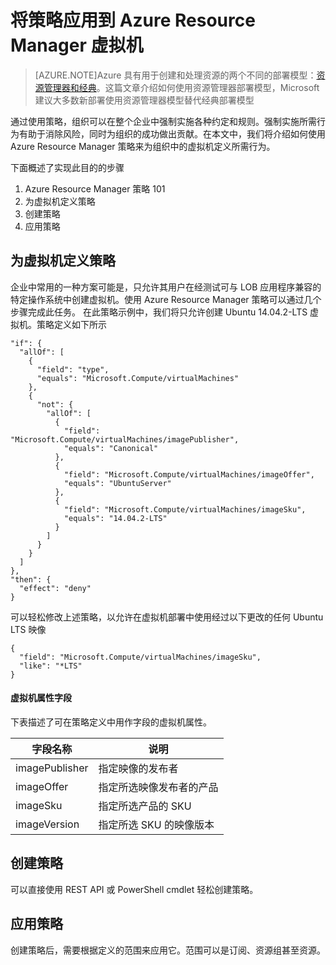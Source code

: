 <properties
	pageTitle="将策略应用到 Azure Resource Manager 虚拟机 | Azure"
	description="如何将策略应用到 Azure Resource Manager Linux 虚拟机"
	services="virtual-machines-linux"
	documentationCenter=""
	authors="singhkay"
	manager="drewm"
	editor=""
	tags="azure-resource-manager"/>

<tags
	ms.service="virtual-machines-linux"
	ms.date="04/13/2016"
	wacn.date="06/07/2016"/>

# 将策略应用到 Azure Resource Manager 虚拟机

> [AZURE.NOTE]Azure 具有用于创建和处理资源的两个不同的部署模型：[资源管理器和经典](/documentation/articles/resource-manager-deployment-model)。这篇文章介绍如何使用资源管理器部署模型，Microsoft 建议大多数新部署使用资源管理器模型替代经典部署模型

通过使用策略，组织可以在整个企业中强制实施各种约定和规则。强制实施所需行为有助于消除风险，同时为组织的成功做出贡献。在本文中，我们将介绍如何使用 Azure Resource Manager 策略来为组织中的虚拟机定义所需行为。

下面概述了实现此目的的步骤

1. Azure Resource Manager 策略 101
2. 为虚拟机定义策略
3. 创建策略
4. 应用策略

## 为虚拟机定义策略

企业中常用的一种方案可能是，只允许其用户在经测试可与 LOB 应用程序兼容的特定操作系统中创建虚拟机。使用 Azure Resource Manager 策略可以通过几个步骤完成此任务。
在此策略示例中，我们将只允许创建 Ubuntu 14.04.2-LTS 虚拟机。策略定义如下所示

	"if": {
	  "allOf": [
	    {
	      "field": "type",
	      "equals": "Microsoft.Compute/virtualMachines"
	    },
	    {
	      "not": {
	        "allOf": [
	          {
	            "field": "Microsoft.Compute/virtualMachines/imagePublisher",
	            "equals": "Canonical"
	          },
	          {
	            "field": "Microsoft.Compute/virtualMachines/imageOffer",
	            "equals": "UbuntuServer"
	          },
	          {
	            "field": "Microsoft.Compute/virtualMachines/imageSku",
	            "equals": "14.04.2-LTS"
	          }
	        ]
	      }
	    }
	  ]
	},
	"then": {
	  "effect": "deny"
	}

可以轻松修改上述策略，以允许在虚拟机部署中使用经过以下更改的任何 Ubuntu LTS 映像

	{
	  "field": "Microsoft.Compute/virtualMachines/imageSku",
	  "like": "*LTS"
	}

#### 虚拟机属性字段

下表描述了可在策略定义中用作字段的虚拟机属性。

| 字段名称 | 说明 |
|----------------|----------------------------------------------------|
| imagePublisher | 指定映像的发布者 |
| imageOffer | 指定所选映像发布者的产品 |
| imageSku | 指定所选产品的 SKU |
| imageVersion | 指定所选 SKU 的映像版本 |

## 创建策略

可以直接使用 REST API 或 PowerShell cmdlet 轻松创建策略。

## 应用策略

创建策略后，需要根据定义的范围来应用它。范围可以是订阅、资源组甚至资源。

<!---HONumber=Mooncake_0425_2016-->